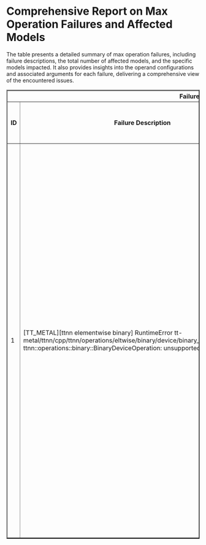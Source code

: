 <h1>Comprehensive Report on Max Operation Failures and Affected Models</h1>
<p>The table presents a detailed summary of max operation failures, including failure descriptions, the total number of affected models, and the specific models impacted. It also provides insights into the operand configurations and associated arguments for each failure, delivering a comprehensive view of the encountered issues.</p>
<table border="2">
	<thead>
		<tr style="text-align: center;">
			<th colspan="5">Failure Insight and Impacted Models</th>
			<th colspan="2">Max Operation Details</th>
		</tr>
		<tr style="text-align: center;">
			<th>ID</th>
			<th>Failure Description</th>
			<th>Total Number of Models Affected</th>
			<th>Number of Models Affected</th>
			<th>Affected Models</th>
			<th>Operands</th>
			<th>Arguments</th>
		</tr>
	</thead>
	<tbody>
		<tr>
			<td rowspan="7">1</td>
			<td rowspan="7">[TT_METAL][ttnn elementwise binary] RuntimeError tt-metal/ttnn/cpp/ttnn/operations/eltwise/binary/device/binary_device_operation.cpp ttnn::operations::binary::BinaryDeviceOperation: unsupported broadcast</td>
			<td rowspan="7">11</td>
			<td>2</td>
			<td><ul><li>pt_opt_facebook_opt_125m_qa_hf</li><li>pt_opt_facebook_opt_125m_seq_cls_hf</li></ul></td>
			<td>Operand(type=Activation, shape=(1, 12, 32, 32), dtype=float32)<br><div align='center'>X</div>Operand(type=Constant, name=const_110, dtype=float32)</td>
			<td></td>
		</tr>
		<tr>
			<td>2</td>
			<td><ul><li>pt_opt_facebook_opt_1_3b_qa_hf</li><li>pt_opt_facebook_opt_1_3b_seq_cls_hf</li></ul></td>
			<td>Operand(type=Activation, shape=(1, 32, 32, 32), dtype=float32)<br><div align='center'>X</div>Operand(type=Constant, name=const_110, dtype=float32)</td>
			<td></td>
		</tr>
		<tr>
			<td>2</td>
			<td><ul><li>pt_opt_facebook_opt_350m_qa_hf</li><li>pt_opt_facebook_opt_350m_seq_cls_hf</li></ul></td>
			<td>Operand(type=Activation, shape=(1, 16, 32, 32), dtype=float32)<br><div align='center'>X</div>Operand(type=Constant, name=const_110, dtype=float32)</td>
			<td></td>
		</tr>
		<tr>
			<td>2</td>
			<td><ul><li>pt_xglm_facebook_xglm_564m_clm_hf</li><li>pt_xglm_facebook_xglm_1_7b_clm_hf</li></ul></td>
			<td>Operand(type=Activation, shape=(1, 16, 256, 256), dtype=float32)<br><div align='center'>X</div>Operand(type=Constant, name=const_100, dtype=float32)</td>
			<td></td>
		</tr>
		<tr>
			<td>1</td>
			<td><ul><li>pt_opt_facebook_opt_1_3b_clm_hf</li></ul></td>
			<td>Operand(type=Activation, shape=(1, 32, 256, 256), dtype=float32)<br><div align='center'>X</div>Operand(type=Constant, name=const_110, dtype=float32)</td>
			<td></td>
		</tr>
		<tr>
			<td>1</td>
			<td><ul><li>pt_opt_facebook_opt_125m_clm_hf</li></ul></td>
			<td>Operand(type=Activation, shape=(1, 12, 256, 256), dtype=float32)<br><div align='center'>X</div>Operand(type=Constant, name=const_110, dtype=float32)</td>
			<td></td>
		</tr>
		<tr>
			<td>1</td>
			<td><ul><li>pt_opt_facebook_opt_350m_clm_hf</li></ul></td>
			<td>Operand(type=Activation, shape=(1, 16, 256, 256), dtype=float32)<br><div align='center'>X</div>Operand(type=Constant, name=const_110, dtype=float32)</td>
			<td></td>
		</tr>
	</tbody>
</table>
